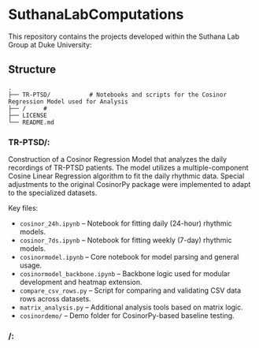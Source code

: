 # SuthanaLabComputations
This repository contains the projects developed within the Suthana Lab Group at Duke University:

## Structure

```
.
├── TR-PTSD/           # Notebooks and scripts for the Cosinor Regression Model used for Analysis
├── /     # 
├── LICENSE
└── README.md
```

### **TR-PTSD/**: 
Construction of a Cosinor Regression Model that analyzes the daily recordings of TR-PTSD patients. The model utilizes a multiple-component Cosine Linear Regression algorithm to fit the daily rhythmic data. Special adjustments to the original CosinorPy package were implemented to adapt to the specialized datasets.

Key files:
   - `cosinor_24h.ipynb` – Notebook for fitting daily (24-hour) rhythmic models.
   - `cosinor_7ds.ipynb` – Notebook for fitting weekly (7-day) rhythmic models.
   - `cosinormodel.ipynb` – Core notebook for model parsing and general usage.
   - `cosinormodel_backbone.ipynb` – Backbone logic used for modular development and heatmap extension.
   - `compare_csv_rows.py` – Script for comparing and validating CSV data rows across datasets.
   - `matrix_analysis.py` – Additional analysis tools based on matrix logic.
   - `cosinordemo/` – Demo folder for CosinorPy-based baseline testing.
   
### **/**: 

